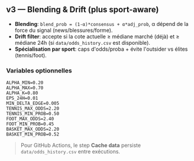 
## v3 — Blending & Drift (plus sport-aware)
- **Blending**: `blend_prob = (1-α)*consensus + α*adj_prob`, α dépend de la force du signal (news/blessures/forme).
- **Drift filter**: accepte si la cote actuelle ≥ médiane marché (déjà) et ≥ médiane 24h (si `data/odds_history.csv` est disponible).
- **Spécialisation par sport**: caps d'odds/proba + évite l'outsider vs élites (tennis/foot).

### Variables optionnelles
```
ALPHA_MIN=0.20
ALPHA_MAX=0.70
ALPHA_K=0.80
EPS_24H=0.01
MIN_DELTA_EDGE=0.005
TENNIS_MAX_ODDS=2.20
TENNIS_MIN_PROB=0.50
FOOT_MAX_ODDS=2.40
FOOT_MIN_PROB=0.45
BASKET_MAX_ODDS=2.20
BASKET_MIN_PROB=0.52
```
> Pour GitHub Actions, le step **Cache data** persiste `data/odds_history.csv` entre exécutions.
